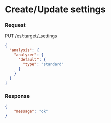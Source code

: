 # Create/Update settings



### Request

PUT /es/:target/_settings

```json
{
  "analysis": {
    "analyzer": {
      "default": {
        "type": "standard"
      }
    }
  }
}
```

### Response

```json
{
    "message": "ok"
}
```
